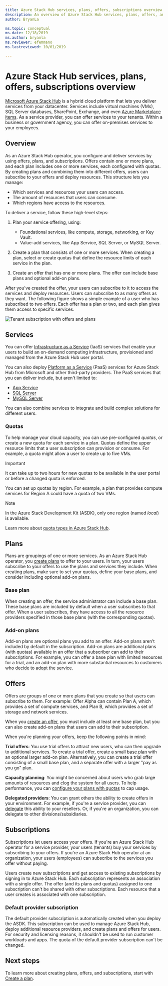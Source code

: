 ```yaml
---
title: Azure Stack Hub services, plans, offers, subscriptions overview | Microsoft Docs
description: An overview of Azure Stack Hub services, plans, offers, and subscriptions.
author: BryanLa

ms.topic: conceptual
ms.date: 12/18/2019
ms.author: bryanla
ms.reviewer: efemmano
ms.lastreviewed: 10/01/2019

---
```

# Azure Stack Hub services, plans, offers, subscriptions overview

[Microsoft Azure Stack Hub](azure-stack-overview.md) is a hybrid cloud platform that lets you deliver services from your datacenter. Services include virtual machines (VMs), SQL Server databases, SharePoint, Exchange, and even [Azure Marketplace items](azure-stack-marketplace-azure-items.md). As a service provider, you can offer services to your tenants. Within a business or government agency, you can offer on-premises services to your employees.

## Overview

As an Azure Stack Hub operator, you configure and deliver services by using offers, plans, and subscriptions. Offers contain one or more plans, and each plan includes one or more services, each configured with quotas. By creating plans and combining them into different offers, users can subscribe to your offers and deploy resources. This structure lets you manage:

- Which services and resources your users can access.
- The amount of resources that users can consume.
- Which regions have access to the resources.

To deliver a service, follow these high-level steps:

1. Plan your service offering, using:

   - Foundational services, like compute, storage, networking, or Key Vault.
   - Value-add services, like App Service, SQL Server, or MySQL Server.

2. Create a plan that consists of one or more services. When creating a plan, select or create quotas that define the resource limits of each service in the plan.
3. Create an offer that has one or more plans. The offer can include base plans and optional add-on plans.

After you've created the offer, your users can subscribe to it to access the services and deploy resources. Users can subscribe to as many offers as they want. The following figure shows a simple example of a user who has subscribed to two offers. Each offer has a plan or two, and each plan gives them access to specific services.

![Tenant subscription with offers and plans](media/azure-stack-key-features/image4.png)

## Services

You can offer [Infrastructure as a Service](https://azure.microsoft.com/overview/what-is-iaas/) (IaaS) services that enable your users to build an on-demand computing infrastructure, provisioned and managed from the Azure Stack Hub user portal.

You can also deploy [Platform as a Service](https://azure.microsoft.com/overview/what-is-paas/) (PaaS) services for Azure Stack Hub from Microsoft and other third-party providers. The PaaS services that you can deliver include, but aren't limited to:

- [App Service](azure-stack-app-service-overview.md)
- [SQL Server](azure-stack-sql-resource-provider-deploy.md)
- [MySQL Server](azure-stack-mysql-resource-provider-deploy.md)

You can also combine services to integrate and build complex solutions for different users.

### Quotas

To help manage your cloud capacity, you can use pre-configured *quotas*, or create a new quota for each service in a plan. Quotas define the upper resource limits that a user subscription can provision or consume. For example, a quota might allow a user to create up to five VMs.

> [!IMPORTANT]
> It can take up to two hours for new quotas to be available in the user portal or before a changed quota is enforced.

You can set up quotas by region. For example, a plan that provides compute services for Region A could have a quota of two VMs.

>[!NOTE]
>In the Azure Stack Development Kit (ASDK), only one region (named *local*) is available.

Learn more about [quota types in Azure Stack Hub](azure-stack-quota-types.md).

## Plans

Plans are groupings of one or more services. As an Azure Stack Hub operator, you [create plans](azure-stack-create-plan.md) to offer to your users. In turn, your users subscribe to your offers to use the plans and services they include. When creating plans, make sure to set your quotas, define your base plans, and consider including optional add-on plans.

### Base plan

When creating an offer, the service administrator can include a base plan. These base plans are included by default when a user subscribes to that offer. When a user subscribes, they have access to all the resource providers specified in those base plans (with the corresponding quotas).

### Add-on plans

Add-on plans are optional plans you add to an offer. Add-on plans aren't included by default in the subscription. Add-on plans are additional plans (with quotas) available in an offer that a subscriber can add to their subscriptions. For example, you can offer a base plan with limited resources for a trial, and an add-on plan with more substantial resources to customers who decide to adopt the service.

## Offers

Offers are groups of one or more plans that you create so that users can subscribe to them. For example: Offer Alpha can contain Plan A, which provides a set of compute services, and Plan B, which provides a set of storage and network services.

When you [create an offer](azure-stack-create-offer.md), you must include at least one base plan, but you can also create add-on plans that users can add to their subscription.

When you're planning your offers, keep the following points in mind:

**Trial offers**: You use trial offers to attract new users, who can then upgrade to additional services. To create a trial offer, create a small [base plan](service-plan-offer-subscription-overview.md#base-plan) with an optional larger add-on plan. Alternatively, you can create a trial offer consisting of a small base plan, and a separate offer with a larger "pay as you go" plan.

**Capacity planning**: You might be concerned about users who grab large amounts of resources and clog the system for all users. To help performance, you can [configure your plans with quotas](service-plan-offer-subscription-overview.md#plans) to cap usage.

**Delegated providers**: You can grant others the ability to create offers in your environment. For example, if you're a service provider, you can [delegate](azure-stack-delegated-provider.md) this ability to your resellers. Or, if you're an organization, you can delegate to other divisions/subsidiaries.

## Subscriptions

Subscriptions let users access your offers. If you're an Azure Stack Hub operator for a service provider, your users (tenants) buy your services by subscribing to your offers. If you're an Azure Stack Hub operator at an organization, your users (employees) can subscribe to the services you offer without paying.

Users create new subscriptions and get access to existing subscriptions by signing in to Azure Stack Hub. Each subscription represents an association with a single offer. The offer (and its plans and quotas) assigned to one subscription can't be shared with other subscriptions. Each resource that a user creates is associated with one subscription.

### Default provider subscription

The default provider subscription is automatically created when you deploy the ASDK. This subscription can be used to manage Azure Stack Hub, deploy additional resource providers, and create plans and offers for users. For security and licensing reasons, it shouldn't be used to run customer workloads and apps. The quota of the default provider subscription can't be changed.

## Next steps

To learn more about creating plans, offers, and subscriptions, start with [Create a plan](azure-stack-create-plan.md).
